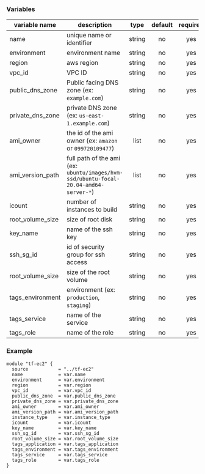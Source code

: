 ### Variables
| variable name | description | type | default | required |
|--- | --- | :---: | :---: | :---: |
| name | unique name or identifier | string | no | yes | 
| environment | environment name | string | no | yes |
| region | aws region | string | no | yes | 
| vpc_id | VPC ID | string | no | yes |
| public_dns_zone | Public facing DNS zone (ex: `example.com`) | string | no | yes |
| private_dns_zone | private DNS zone (ex: `us-east-1.example.com`) | string | no | yes | 
| ami_owner | the id of the ami owner (ex: `amazon` or `099720109477`) | list | no | yes |
| ami_version_path | full path of the ami (ex: `ubuntu/images/hvm-ssd/ubuntu-focal-20.04-amd64-server-*`) | list | no | yes |
| icount | number of instances to build | string | no | yes | 
| root_volume_size | size of root disk | string | no | yes |
| key_name | name of the ssh key | string | no | yes | 
| ssh_sg_id | id of security group for ssh access | string | no | yes |
| root_volume_size | size of the root volume | string | no | yes |
| tags_environment | environment (ex: `production`, `staging`) | string | no | yes |
| tags_service | name of the service | string | no | yes |
| tags_role | name of the role | string | no | yes |

### Example
```
module "tf-ec2" {
  source           = "../tf-ec2"
  name             = var.name
  environment      = var.environment
  region           = var.region
  vpc_id           = var.vpc_id
  public_dns_zone  = var.public_dns_zone
  private_dns_zone = var.private_dns_zone
  ami_owner        = var.ami_owner
  ami_version_path = var.ami_version_path
  instance_type    = var.instance_type
  icount           = var.icount
  key_name         = var.key_name
  ssh_sg_id        = var.ssh_sg_id
  root_volume_size = var.root_volume_size
  tags_application = var.tags_application
  tags_environment = var.tags_environment
  tags_service     = var.tags_service
  tags_role        = var.tags_role
}
```